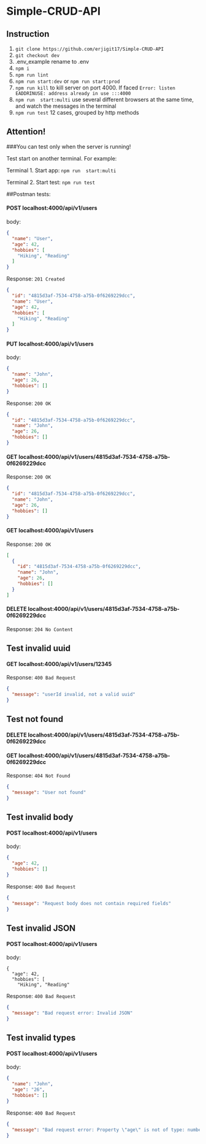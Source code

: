 # Simple-CRUD-API

## Instruction
1. `git clone https://github.com/erjigit17/Simple-CRUD-API`
2. `git checkout dev`
3. .env_example rename to .env
4. `npm i`
5. `npm run lint`
6. `npm run start:dev` or `npm run start:prod`
7. `npm run kill`  to kill server on port 4000. If faced `Error: listen EADDRINUSE: address already in use :::4000`
8. `npm run  start:multi` use several different browsers at the same time, and watch the messages in the terminal
9. `npm run test` 12 cases, grouped by http methods

## Attention!
###You can test only when the server is running!

Test start on another terminal. For example:

Terminal 1.
Start app: `npm run  start:multi`

Terminal 2.
Start test: `npm run test`

##Postman tests:

#### POST localhost:4000/api/v1/users
body:
```json
{
  "name": "User",
  "age": 42,
  "hobbies": [
    "Hiking", "Reading"
  ]
}
```
Response: `201 Created`
```json
{
  "id": "4815d3af-7534-4758-a75b-0f6269229dcc",
  "name": "User",
  "age": 42,
  "hobbies": [
    "Hiking", "Reading"
  ]
}
```
#### PUT localhost:4000/api/v1/users
body:
```json
{
  "name": "John",
  "age": 26,
  "hobbies": []
}
```
Response: `200 OK`
```json
{
  "id": "4815d3af-7534-4758-a75b-0f6269229dcc",
  "name": "John",
  "age": 26,
  "hobbies": []
}
````
#### GET localhost:4000/api/v1/users/4815d3af-7534-4758-a75b-0f6269229dcc
Response: `200 OK`
```json
{
  "id": "4815d3af-7534-4758-a75b-0f6269229dcc",
  "name": "John",
  "age": 26,
  "hobbies": []
}
```
#### GET localhost:4000/api/v1/users
Response: `200 OK`

```json
[
  {
    "id": "4815d3af-7534-4758-a75b-0f6269229dcc",
    "name": "John",
    "age": 26,
    "hobbies": []
  }
]
```
#### DELETE localhost:4000/api/v1/users/4815d3af-7534-4758-a75b-0f6269229dcc
Response: `204 No Content`

## Test invalid uuid
#### GET localhost:4000/api/v1/users/12345
Response: `400 Bad Request`

```json
{
  "message": "userId invalid, not a valid uuid"
}
```
## Test not found
#### DELETE localhost:4000/api/v1/users/4815d3af-7534-4758-a75b-0f6269229dcc
#### GET localhost:4000/api/v1/users/4815d3af-7534-4758-a75b-0f6269229dcc
Response: `404 Not Found`
```json
{
  "message": "User not found"
}
```
## Test invalid body
#### POST localhost:4000/api/v1/users
body:
```json
{
  "age": 42,
  "hobbies": []
}
```
Response: `400 Bad Request`
```json
{
  "message": "Request body does not contain required fields"
}
```
## Test invalid JSON
#### POST localhost:4000/api/v1/users
body:
```
{
  "age": 42,
  "hobbies": [
    "Hiking", "Reading"
```
Response: `400 Bad Request`
```json
{
  "message": "Bad request error: Invalid JSON"
}
```
## Test invalid types
#### POST localhost:4000/api/v1/users
body:
```json
{
  "name": "John",
  "age": "26",
  "hobbies": []
}
```
Response: `400 Bad Request`
```json
{
  "message": "Bad request error: Property \"age\" is not of type: number"
}
```